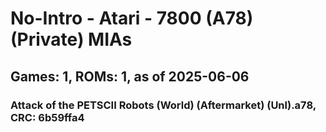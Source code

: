 # No-Intro - Atari - 7800 (A78) (Private) MIAs
## Games: 1, ROMs: 1, as of 2025-06-06

### Attack of the PETSCII Robots (World) (Aftermarket) (Unl).a78, CRC: 6b59ffa4
